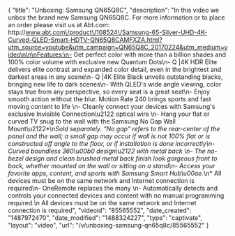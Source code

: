 {
    "title": "Unboxing: Samsung QN65Q8C",
    "description": "In this video we unbox the brand new Samsung QN65Q8C.  For more information or to place an order please visit us at Abt.com: http:\/\/www.abt.com\/product\/108524\/Samsung-65-Silver-UHD-4K-Curved-QLED-Smart-HDTV-QN65Q8CAMFXZA.html?utm_source=youtube&utm_campaign=QN65Q8C_20170224&utm_medium=video\n\n\nFeatures:\n- Get perfect color with more than a billion shades and 100% color volume with exclusive new Quantum Dots\n- Q |4K HDR Elite delivers elite contrast and expanded color detail, even in the brightest and darkest areas in any scene\n- Q |4K Elite Black unveils outstanding blacks, bringing new life to dark scenes\n- With QLED's wide angle viewing, color stays true from any perspective, so every seat is a great seat\n- Enjoy smooth action without the blur. Motion Rate 240 brings sports and fast moving content to life \n- Cleanly connect your devices with Samsung's exclusive Invisible Connection\u2122 optical wire \n- Hang your flat or curved TV snug to the wall with the Samsung No Gap Wall Mount\u2122*\n*Sold separately. \"No gap\" refers to the rear-center of the panel and the wall; a small gap may occur if wall is not 100% flat or is constructed off angle to the floor, or if installation is done incorrectly\n- Curved boundless 360\u00b0 design\u2122 with metal back \n- The no-bezel design and clean brushed metal back finish look gorgeous front to back, whether mounted on the wall or sitting on a stand\n- Access your favorite apps, content, and sports with Samsung Smart Hub\u00ae.*\n* All devices must be on the same network and Internet connection is required\n- OneRemote replaces the many \n- Automatically detects and controls your connected devices and content with no manual programming required.*\n* All devices must be on the same network and Internet connection is required",
    "videoid": "85565552",
    "date_created": "1487972470",
    "date_modified": "1488324227",
    "type": "captivate",
    "layout": "video",
    "url": "\/v\/unboxing-samsung-qn65q8c\/85565552"
}